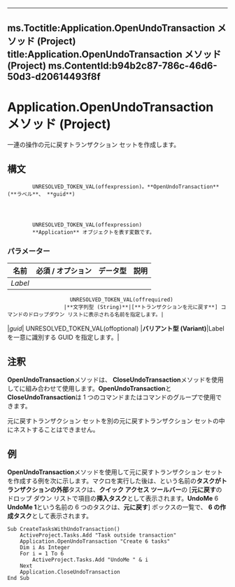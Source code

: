 

---
ms.Toctitle:Application.OpenUndoTransaction メソッド (Project)
title:Application.OpenUndoTransaction メソッド (Project)
ms.ContentId:b94b2c87-786c-46d6-50d3-d20614493f8f
---
# Application.OpenUndoTransaction メソッド (Project)




一連の操作の元に戻すトランザクション セットを作成します。

## 構文

            UNRESOLVED_TOKEN_VAL(offexpression)。**OpenUndoTransaction**(**ラベル**、 **guid**)




            UNRESOLVED_TOKEN_VAL(offexpression)
            **Application** オブジェクトを表す変数です。

### パラメーター

|**名前**|**必須 / オプション**|**データ型**|**説明**|
|---|---|---|---|
|*Label*|
                        UNRESOLVED_TOKEN_VAL(offrequired)
                      |**文字列型 (String)**|[**トランザクションを元に戻す**] コマンドのドロップダウン リストに表示される名前を指定します。|
|*guid*|
                        UNRESOLVED_TOKEN_VAL(offoptional)
                      |**バリアント型 (Variant)**|Label を一意に識別する GUID を指定します。|





## 注釈
**OpenUndoTransaction**メソッドは、 **CloseUndoTransaction**メソッドを使用してに組み合わせて使用します。**OpenUndoTransaction**と**CloseUndoTransaction**は 1 つのコマンドまたはコマンドのグループで使用できます。



元に戻すトランザクション セットを別の元に戻すトランザクション セットの中にネストすることはできません。



## 例
**OpenUndoTransaction**メソッドを使用して元に戻すトランザクション セットを作成する例を次に示します。マクロを実行した後は、という名前の**タスクがトランザクションの外部**タスクは、**クイック アクセス ツールバー**の [**元に戻す**のドロップ ダウン リストで項目の**挿入タスク**として表示されます。**UndoMe** 6 **UndoMe 1**という名前の 6 つのタスクは、**元に戻す**] ボックスの一覧で、 **6 の作成タスク**として表示されます。

```vba
Sub CreateTasksWithUndoTransaction() 
    ActiveProject.Tasks.Add "Task outside transaction" 
    Application.OpenUndoTransaction "Create 6 tasks" 
    Dim i As Integer 
    For i = 1 To 6 
        ActiveProject.Tasks.Add "UndoMe " & i 
    Next 
    Application.CloseUndoTransaction  
End Sub 

```





